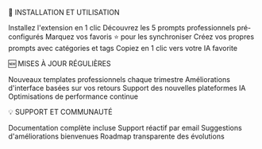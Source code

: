 🎯 INSTALLATION ET UTILISATION

Installez l'extension en 1 clic
Découvrez les 5 prompts professionnels pré-configurés
Marquez vos favoris ⭐ pour les synchroniser
Créez vos propres prompts avec catégories et tags
Copiez en 1 clic vers votre IA favorite

🆕 MISES À JOUR RÉGULIÈRES

Nouveaux templates professionnels chaque trimestre
Améliorations d'interface basées sur vos retours
Support des nouvelles plateformes IA
Optimisations de performance continue

💡 SUPPORT ET COMMUNAUTÉ

Documentation complète incluse
Support réactif par email
Suggestions d'améliorations bienvenues
Roadmap transparente des évolutions
